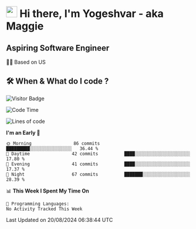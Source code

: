<h1><img src="https://emojis.slackmojis.com/emojis/images/1531849430/4246/blob-sunglasses.gif?1531849430" width="30"/> Hi there, I'm Yogeshvar - aka Maggie</h1>

## Aspiring Software Engineer
🏂🏻  Based on US 

## 🛠 When & What do I code ?  

![Visitor Badge](https://visitor-badge.feriirawann.repl.co?username=yogeshvar&repo=yogeshvar&label=Visitors&style=plastic&color=%23457BFF&contentType=svg)

<!--START_SECTION:waka-->
![Code Time](http://img.shields.io/badge/Code%20Time-2%2C919%20hrs%2051%20mins-blue)

![Lines of code](https://img.shields.io/badge/From%20Hello%20World%20I%27ve%20Written-448.0%20thousand%20lines%20of%20code-blue)

**I'm an Early 🐤** 

```text
🌞 Morning                86 commits          █████████░░░░░░░░░░░░░░░░   36.44 % 
🌆 Daytime                42 commits          ████░░░░░░░░░░░░░░░░░░░░░   17.80 % 
🌃 Evening                41 commits          ████░░░░░░░░░░░░░░░░░░░░░   17.37 % 
🌙 Night                  67 commits          ███████░░░░░░░░░░░░░░░░░░   28.39 % 
```


📊 **This Week I Spent My Time On** 

```text
💬 Programming Languages: 
No Activity Tracked This Week
```


 Last Updated on 20/08/2024 06:38:44 UTC
<!--END_SECTION:waka-->
